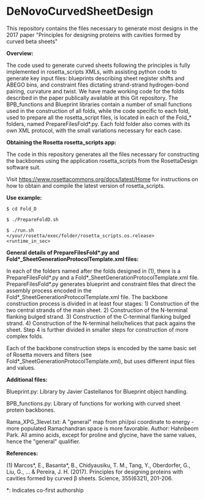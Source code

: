# DeNovoCurvedSheetDesign
This repository contains the files necessary to generate most designs in the 2017 paper "Principles for designing proteins with cavities formed by curved beta sheets"

<strong>Overview:</strong>

The code used to generate curved sheets following the principles is fully implemented in rosetta_scripts XMLs, with assisting python code to generate key input files: blueprints describing sheet register shifts and ABEGO bins, and constraint files dictating strand-strand hydrogen-bond pairing, curvature and twist. We have made working code for the folds described in the paper publically available at this Git repository. The BPB_functions and Blueprint libraries contain a number of small functions used in the construction of all folds, while the code specific to each fold, used to prepare all the rosetta_script files, is located in each of the Fold_* folders, named PrepareFilesFold*.py. Each fold folder also comes with its own XML protocol, with the small variations necessary for each case.

<strong>Obtaining the Rosetta rosetta_scripts app:</strong>

The code in this repository generates all the files necessary for constructing the backbones using the application rosetta_scripts from the RosettaDesign software suit. 

Visit https://www.rosettacommons.org/docs/latest/Home for instructions on how to obtain and compile the latest version of rosetta_scripts.

<strong>Use example:</strong>

<code>$ cd Fold_D</code>

<code>$ ./PrepareFoldD.sh</code>

<code>$ ./run.sh </your/rosetta/exec/folder/rosetta_scripts.os.release> <runtime_in_sec></code>

<strong>General details of PrepareFilesFold*.py and Fold*_SheetGenerationProtocolTemplate.xml	files:</strong>

In each of the folders named after the folds designed in (1), there is a PrepareFilesFold*.py and a Fold*_SheetGenerationProtocolTemplate.xml file. PrepareFilesFold*.py generates blueprint and constraint files that direct the assembly process encoded in the Fold*_SheetGenerationProtocolTemplate.xml file. The backbone construction process is divided in at least four stages: 1) Construction of the two central strands of the main sheet. 2) Construction of the N-terminal flanking bulged strand. 3) Construction of the C-terminal flanking bulged strand. 4) Construction of the N-terminal helix/helices that pack agains the sheet. Step 4 is further divided in smaller steps for construction of more complex folds.

Each of the backbone construction steps is encoded by the same basic set of Rosetta movers and filters (see Fold*_SheetGenerationProtocolTemplate.xml), but uses different input files and values.

<strong>Additional files:</strong>

Blueprint.py: Library by Javier Castellanos for Blueprint object handling.

BPB_functions.py: Library of functions for working with curved sheet protein backbones.

Rama_XPG_3level.txt: A "general" map from phi/psi coordinate to energy -  more populated Ramachandran space is more favorable. Author: Hahnbeom Park. All amino acids, except for proline and glycine, have the same values, hence the "general" qualifier. 

<strong>References:</strong>

(1) Marcos*, E., Basanta*, B., Chidyausiku, T. M., Tang, Y., Oberdorfer, G., Liu, G., ... & Pereira, J. H. (2017). Principles for designing proteins with cavities formed by curved β sheets. Science, 355(6321), 201-206.

*: Indicates co-first authorship
